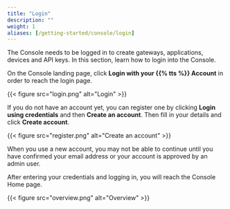 ```yaml
---
title: "Login"
description: ""
weight: 1
aliases: [/getting-started/console/login]
---
```


The Console needs to be logged in to create gateways, applications, devices and API keys. In this section, learn how to login into the Console.

<!--more-->

On the Console landing page, click **Login with your {{% tts %}} Account** in order to reach the login page.

{{< figure src="login.png" alt="Login" >}}

If you do not have an account yet, you can register one by clicking **Login using credentials** and then **Create an account**. Then fill in your details and click **Create account**.

{{< figure src="register.png" alt="Create an account" >}}

When you use a new account, you may not be able to continue until you have confirmed your email address or your account is approved by an admin user.

After entering your credentials and logging in, you will reach the Console Home page.

{{< figure src="overview.png" alt="Overview" >}}
